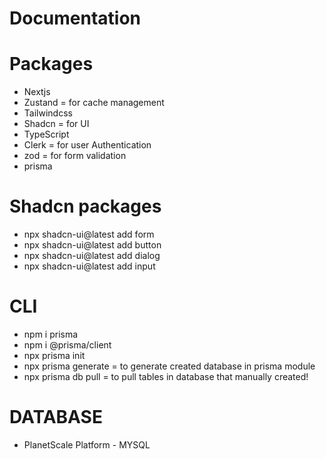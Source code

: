 # Documentation

# Packages

- Nextjs
- Zustand = for cache management
- Tailwindcss
- Shadcn = for UI
- TypeScript
- Clerk = for user Authentication
- zod = for form validation
- prisma

# Shadcn packages

- npx shadcn-ui@latest add form
- npx shadcn-ui@latest add button
- npx shadcn-ui@latest add dialog
- npx shadcn-ui@latest add input

# CLI

- npm i prisma
- npm i @prisma/client
- npx prisma init
- npx prisma generate = to generate created database in prisma module
- npx prisma db pull = to pull tables in database that manually created!

# DATABASE

- PlanetScale Platform - MYSQL
